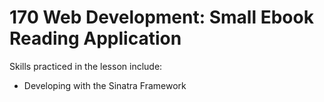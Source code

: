 # 170 Web Development: Small Ebook Reading Application

Skills practiced in the lesson include:
* Developing with the Sinatra Framework
